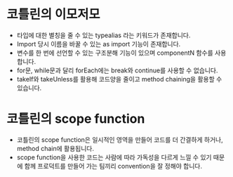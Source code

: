 # 코틀린의 이모저모
- 타입에 대한 별칭을 줄 수 있는 typealias 라는 키워드가 존재합니다.
- Import 당시 이름을 바꿀 수 있는 as import 기능이 존재합니다.
- 변수를 한 번에 선언할 수 있는 구조분해 기능이 있으며 componentN 함수를 사용합니다.
- for문, while문과 달리 forEach에는 break와 continue를 사용할 수 없습니다.
- takeIf와 takeUnless를 활용해 코드양을 줄이고 method chaining을 활용할 수 있습니다.

# 코틀린의 scope function
- 코틀린의 scope function은 일시적인 영역을 만들어 코드를 더 간결하게 하거나, method chain에 활용됩니다.
- scope function을 사용한 코드는 사람에 따라 가독성을 다르게 느낄 수 있기 때문에 함께 프로덕트를 만들어 가는 팀끼리 convention을 잘 정해야 합니다.